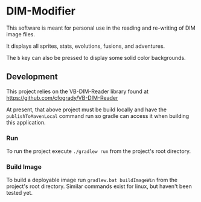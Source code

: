 # DIM-Modifier
This software is meant for personal use in the reading and re-writing of DIM image files.

It displays all sprites, stats, evolutions, fusions, and adventures.

The `b` key can also be pressed to display some solid color backgrounds.

## Development
This project relies on the VB-DIM-Reader library found at https://github.com/cfogrady/VB-DIM-Reader

At present, that above project must be build locally and have the `publishToMavenLocal` command run so gradle can access it when building this application.

### Run
To run the project execute `./gradlew run` from the project's root directory.

### Build Image
To build a deployable image run `gradlew.bat buildImageWin` from the project's root directory. Similar commands exist for linux, but haven't been tested yet.

